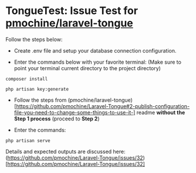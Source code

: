 # TongueTest: Issue Test for [pmochine/laravel-tongue](https://github.com/pmochine/Laravel-Tongue)

Follow the steps below:

* Create .env file and setup your database connection configuration.

* Enter the commands below with your favorite terminal: (Make sure to point your terminal current directory to the project directory)

`composer install`

`php artisan key:generate`

* Follow the steps from (pmochine/laravel-tongue)[https://github.com/pmochine/Laravel-Tongue#2-publish-configuration-file-you-need-to-change-some-things-to-use-it-] readme **without the Step 1 process** (proceed to **Step 2**)

* Enter the commands:

`php artisan serve`


Details and expected outputs are discussed here: (https://github.com/pmochine/Laravel-Tongue/issues/32)[https://github.com/pmochine/Laravel-Tongue/issues/32]
